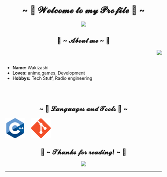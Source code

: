 <body>

<h1 align="center">~ 💜 𝓦𝓮𝓵𝓬𝓸𝓶𝓮 𝓽𝓸 𝓶𝔂 𝓟𝓻𝓸𝓯𝓲𝓵𝓮 💜 ~</h1>
<div align="center">
<img src="https://media1.tenor.com/m/5yXRQDHHuQgAAAAd/anime-aesthetic.gif">
</div>
<h2 align="center"> 🦋 ~ 𝓐𝓫𝓸𝓾𝓽 𝓶𝓮 ~ 🦋 </h2>

<div>
    <img src="https://media1.giphy.com/media/GAFd7zecFb6Ss/200w.gif?cid=6c09b9526d4e8sfwdz8gtjcqc7s65k05xpp23auhurc1t7g3&ep=v1_gifs_search&rid=200w.gif&ct=g" align="right">

<br><br>
<ul>
    <li>
        <b>Name:</b> Wakizashi</li>
    </li>
     <li>
        <b>Loves:</b> anime,games, Development
    </li>
     <li>
       <b>Hobbys:</b> Tech Stuff, Radio engineering
    </li>
</ul>

<br><br>
</div>

<h2 align="center">             ~ 📇 𝓛𝓪𝓷𝓰𝓾𝓪𝓰𝓮𝓼 𝓪𝓷𝓭 𝓣𝓸𝓸𝓵𝓼  📇 ~</h2>
<div>
<div style="display: inline-block;">
    
<!-- <img src="https://i.imgur.com/KXx0cCx.gif" align="right" width="373.5px" height="208.5px"> -->

<img src="https://raw.githubusercontent.com/devicons/devicon/6910f0503efdd315c8f9b858234310c06e04d9c0/icons/cplusplus/cplusplus-original.svg" width="64" height="64" style="margin-right: 15px;">
<img src="https://raw.githubusercontent.com/devicons/devicon/6910f0503efdd315c8f9b858234310c06e04d9c0/icons/git/git-original.svg" width="64" height="64">

</div>

<div>
<h2 align="center">💖 ~ 𝓣𝓱𝓪𝓷𝓴𝓼 𝓯𝓸𝓻 𝓻𝓮𝓪𝓭𝓲𝓷𝓰! ~ 💖</h2>
<div align="center">
<img src="https://gifdb.com/images/high/4k-anime-498-x-280-gif-0wv8bbk4lrshv2hc.gif">
</div>
<hr>
</div>
</div>
